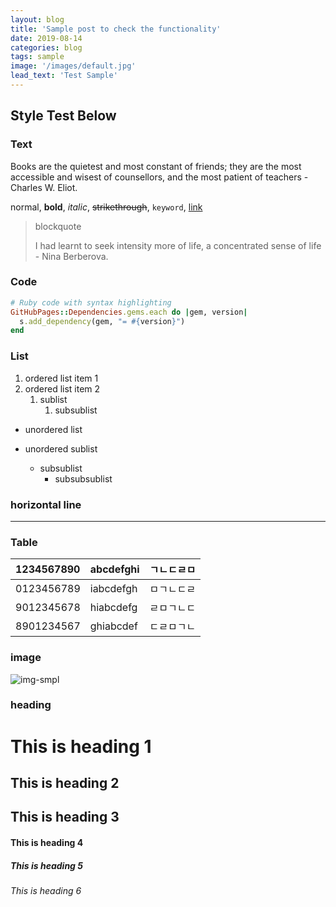 ```yaml
---
layout: blog
title: 'Sample post to check the functionality'
date: 2019-08-14
categories: blog
tags: sample
image: '/images/default.jpg'
lead_text: 'Test Sample'
---
```


## Style Test Below

### Text

Books are the quietest and most constant of friends; they are the most accessible and wisest of counsellors, and the most patient of teachers - Charles W. Eliot. 

normal, **bold**, *italic*, ~~strikethrough~~, `keyword`, [link](www.google.com)

> blockquote
>
>I had learnt to seek intensity more of life, a concentrated sense of life - Nina Berberova. 

### Code

```ruby
# Ruby code with syntax highlighting
GitHubPages::Dependencies.gems.each do |gem, version|
  s.add_dependency(gem, "= #{version}")
end
```


### List
1. ordered list item 1
2. ordered list item 2
   1. sublist
      1. subsublist
* unordered list  
     
* unordered sublist
  * subsublist
    * subsubsublist

### horizontal line

***

### Table

| 1234567890 | abcdefghi | ㄱㄴㄷㄹㅁ |
| :--------- | :-------- | :-------- |
| 0123456789 | iabcdefgh | ㅁㄱㄴㄷㄹ |
| 9012345678 | hiabcdefg | ㄹㅁㄱㄴㄷ |
| 8901234567 | ghiabcdef | ㄷㄹㅁㄱㄴ |


### image
![img-smpl]({"{{site.url}}/images/mac.jpg"})

### heading
# This is heading 1
## This is heading 2
## This is heading 3
#### This is heading 4
##### This is heading 5
###### This is heading 6
